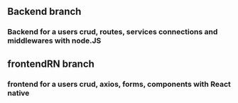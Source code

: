 ## Backend branch 
### Backend for a users crud, routes, services connections and middlewares with node.JS
## frontendRN branch 
### frontend for a users crud, axios, forms, components with React native

